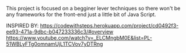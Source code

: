 
This project is focused on a begginer lever techniques so there won't be any frameworks for the front-end just a little bit of Java Script.



INSPIRED BY: https://codewithsteps.herokuapp.com/project/cd0492f3-ee93-471a-9dbc-b047233336c3/#overview
https://www.youtube.com/watch?v=_ELCMngbM0E&list=PL-51WBLyFTg0omnamUjL1TCVov7yDTRng

